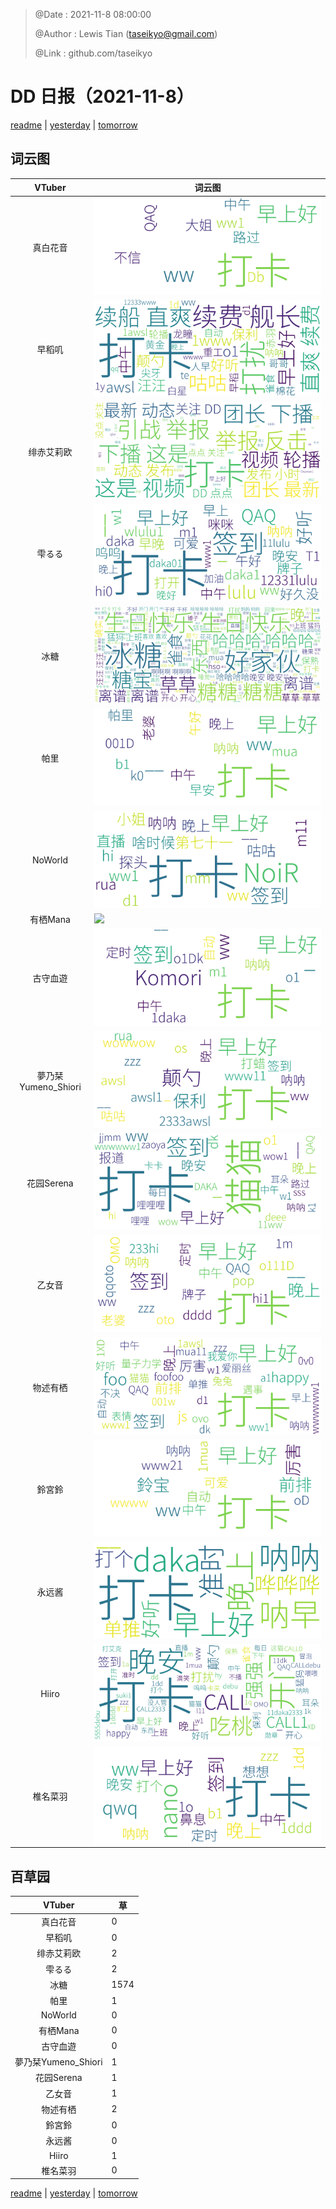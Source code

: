 > @Date    : 2021-11-8 08:00:00
>
> @Author  : Lewis Tian (taseikyo@gmail.com)
>
> @Link    : github.com/taseikyo

# DD 日报（2021-11-8）

[readme](../README.md) | [yesterday](2021-11-7.md) | [tomorrow](2021-11-9.md)

## 词云图

|VTuber|词云图|
|:-:|-|
|真白花音|![](../../images/daily/21402309_2021-11-8_purge_wordcloud.png)|
|早稻叽|![](../../images/daily/41682_2021-11-8_purge_wordcloud.png)|
|绯赤艾莉欧|![](../../images/daily/21396545_2021-11-8_purge_wordcloud.png)|
|雫るる|![](../../images/daily/21013446_2021-11-8_purge_wordcloud.png)|
|冰糖|![](../../images/daily/876396_2021-11-8_purge_wordcloud.png)|
|帕里|![](../../images/daily/4895312_2021-11-8_purge_wordcloud.png)|
|NoWorld|![](../../images/daily/21448649_2021-11-8_purge_wordcloud.png)|
|有栖Mana|![](../../images/daily/6542258_2021-11-8_purge_wordcloud.png)|
|古守血遊|![](../../images/daily/8725120_2021-11-8_purge_wordcloud.png)|
|夢乃栞Yumeno_Shiori|![](../../images/daily/14052636_2021-11-8_purge_wordcloud.png)|
|花园Serena|![](../../images/daily/14327465_2021-11-8_purge_wordcloud.png)|
|乙女音|![](../../images/daily/21320551_2021-11-8_purge_wordcloud.png)|
|物述有栖|![](../../images/daily/21449083_2021-11-8_purge_wordcloud.png)|
|鈴宮鈴|![](../../images/daily/21685677_2021-11-8_purge_wordcloud.png)|
|永远酱|![](../../images/daily/21701071_2021-11-8_purge_wordcloud.png)|
|Hiiro|![](../../images/daily/21919321_2021-11-8_purge_wordcloud.png)|
|椎名菜羽|![](../../images/daily/22347054_2021-11-8_purge_wordcloud.png)|

## 百草园

|VTuber|草|
|:-:|-|
|真白花音|0|
|早稻叽|0|
|绯赤艾莉欧|2|
|雫るる|2|
|冰糖|1574|
|帕里|1|
|NoWorld|0|
|有栖Mana|0|
|古守血遊|0|
|夢乃栞Yumeno_Shiori|1|
|花园Serena|1|
|乙女音|1|
|物述有栖|2|
|鈴宮鈴|0|
|永远酱|0|
|Hiiro|1|
|椎名菜羽|0|

[readme](../README.md) | [yesterday](2021-11-7.md) | [tomorrow](2021-11-9.md)
